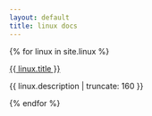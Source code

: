 ```yaml
---
layout: default
title: linux docs
---
```


{% for linux in site.linux %}


<a href="{{ linux.url | prepend: site.baseurl }}">
        {{ linux.title }}
</a>

<p class="post-excerpt">{{ linux.description | truncate: 160 }}</p>

{% endfor %} 
